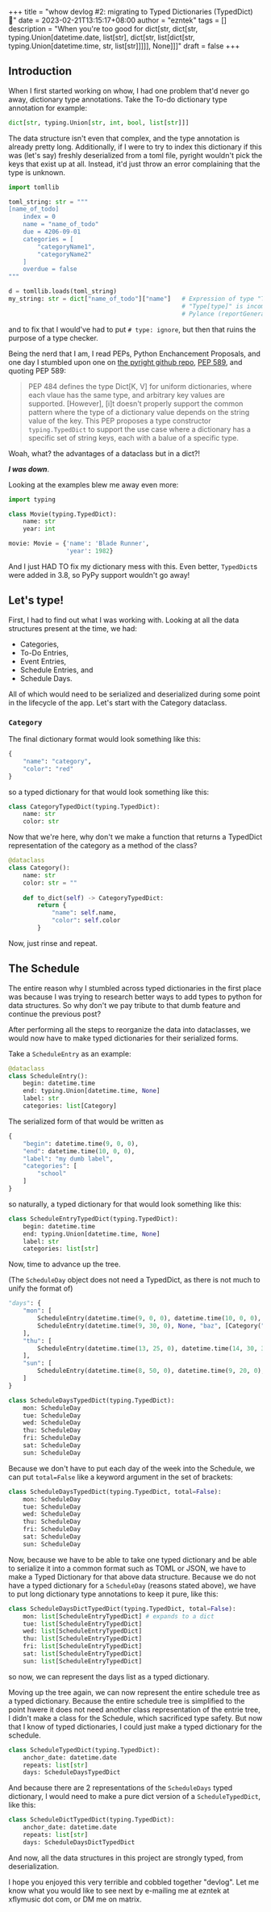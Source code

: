 +++
title = "whow devlog #2: migrating to Typed Dictionaries (TypedDict) 📖"
date = 2023-02-21T13:15:17+08:00
author = "ezntek"
tags = []
description = "When you're too good for dict[str, dict[str, typing.Union[datetime.date, list[str], dict[str, list[dict[str, typing.Union[datetime.time, str, list[str]]]]], None]]]"
draft = false
+++

## Introduction

When I first started working on whow, I had one problem that'd never go away, dictionary type annotations. Take the To-do dictionary type annotation for example:

```py
dict[str, typing.Union[str, int, bool, list[str]]]
```

The data structure isn't even that complex, and the type annotation is already pretty long. Additionally, if I were to try to index this dictionary if this was (let's say) freshly deserialized from a toml file, pyright wouldn't pick the keys that exist up at all. Instead, it'd just throw an error complaining that the type is unknown.

```py
import tomllib

toml_string: str = """
[name_of_todo]
    index = 0
    name = "name_of_todo"
    due = 4206-09-01
    categories = [
        "categoryName1",
        "categoryName2"
    ]
    overdue = false
"""

d = tomllib.loads(toml_string)
my_string: str = dict["name_of_todo"]["name"]   # Expression of type "Type[dict[Unknown, Unknown]]" cannot be assigned to declared type "str"
                                                # "Type[type]" is incompatible with "Type[str]"
                                                # Pylance (reportGeneralTypeIssues)
```

and to fix that I would've had to put `# type: ignore`, but then that ruins the purpose of a type checker.

Being the nerd that I am, I read PEPs, Python Enchancement Proposals, and one day I stumbled upon one on [the pyright github repo](https://github.com/microsoft/pyright), [PEP 589](https://peps.python.org/pep-0589), and quoting PEP 589:

 > PEP 484 defines the type Dict[K, V] for uniform dictionaries, where each vlaue has the same type, and arbitrary key values are supported. [However], [i]t doesn't properly support the common pattern where the type of a dictionary value depends on the string value of the key.
 > This PEP proposes a type constructor `typing.TypedDict` to support the use case where a dictionary has a specific set of string keys, each with a balue of a specific type.

Woah, what? the advantages of a dataclass but in a dict?!

***I was down***.

Looking at the examples blew me away even more:

```py
import typing

class Movie(typing.TypedDict):
    name: str
    year: int
```

```py
movie: Movie = {'name': 'Blade Runner',
                'year': 1982}
```

And I just HAD TO fix my dictionary mess with this. Even better, `TypedDict`s were added in 3.8, so PyPy support wouldn't go away!

## Let's type!

First, I had to find out what I was working with. Looking at all the data structures present at the time, we had:

 * Categories,
 * To-Do Entries,
 * Event Entries,
 * Schedule Entries, and
 * Schedule Days.

All of which would need to be serialized and deserialized during some point in the lifecycle of the app. Let's start with the Category dataclass.

### `Category`

The final dictionary format would look something like this:

```py
{
    "name": "category",
    "color": "red"
}
```

so a typed dictionary for that would look something like this:

```py
class CategoryTypedDict(typing.TypedDict):
    name: str
    color: str
```

Now that we're here, why don't we make a function that returns a TypedDict representation of the category as a method of the class?

```py
@dataclass
class Category():
    name: str
    color: str = ""
    
    def to_dict(self) -> CategoryTypedDict:
        return {
            "name": self.name,
            "color": self.color
        }
```

Now, just rinse and repeat.

## The Schedule

The entire reason why I stumbled across typed dictionaries in the first place was because I was trying to research better ways to add types to python for data structures. So why don't we pay tribute to that dumb feature and continue the previous post?

After performing all the steps to reorganize the data into dataclasses, we would now have to make typed dictionaries for their serialized forms.

Take a `ScheduleEntry` as an example:
```py
@dataclass
class ScheduleEntry():
    begin: datetime.time
    end: typing.Union[datetime.time, None]
    label: str
    categories: list[Category]
```
The serialized form of that would be written as

```py
{
    "begin": datetime.time(9, 0, 0),
    "end": datetime.time(10, 0, 0),
    "label": "my dumb label",
    "categories": [
        "school"
    ]
}
```

so naturally, a typed dictionary for that would look something like this:

```py
class ScheduleEntryTypedDict(typing.TypedDict):
    begin: datetime.time
    end: typing.Union[datetime.time, None]
    label: str
    categories: list[str]
```

Now, time to advance up the tree.

(The `ScheduleDay` object does not need a TypedDict, as there is not much to unify the format of)
```py
"days": {
    "mon": [
        ScheduleEntry(datetime.time(9, 0, 0), datetime.time(10, 0, 0), "my dumb label", [Category("school")]),
        ScheduleEntry(datetime.time(9, 30, 0), None, "baz", [Category("random"), Category("programming")]),
    ],
    "thu": [
        ScheduleEntry(datetime.time(13, 25, 0), datetime.time(14, 30, 30), "baz", [Category("random"), Category("programming")]
    ],
    "sun": [
        ScheduleEntry(datetime.time(8, 50, 0), datetime.time(9, 20, 0), "spam", [Category("cooking")])
    ]
}
```

```py
class ScheduleDaysTypedDict(typing.TypedDict):
    mon: ScheduleDay
    tue: ScheduleDay
    wed: ScheduleDay
    thu: ScheduleDay
    fri: ScheduleDay
    sat: ScheduleDay
    sun: ScheduleDay
```

Because we don't have to put each day of the week into the Schedule, we can put `total=False` like a keyword argument in the set of brackets:

```py
class ScheduleDaysTypedDict(typing.TypedDict, total=False):
    mon: ScheduleDay
    tue: ScheduleDay
    wed: ScheduleDay
    thu: ScheduleDay
    fri: ScheduleDay
    sat: ScheduleDay
    sun: ScheduleDay
```

Now, because we have to be able to take one typed dictionary and be able to serialize it into a common format such as TOML or JSON, we have to make a Typed Dictionary for that above data structure. Because we do not have a typed dictionary for a `ScheduleDay` (reasons stated above), we have to put long dictionary type annotations to keep it pure, like this:

```py
class ScheduleDaysDictTypedDict(typing.TypedDict, total=False):
    mon: list[ScheduleEntryTypedDict] # expands to a dict
    tue: list[ScheduleEntryTypedDict]
    wed: list[ScheduleEntryTypedDict]
    thu: list[ScheduleEntryTypedDict]
    fri: list[ScheduleEntryTypedDict]
    sat: list[ScheduleEntryTypedDict]
    sun: list[ScheduleEntryTypedDict]
```

so now, we can represent the days list as a typed dictionary.

Moving up the tree again, we can now represent the entire schedule tree as a typed dictionary. Because the entire schedule tree is simplified to the point hwere it does not need another class representation of the entrie tree, I didn't make a class for the Schedule, which sacrificed type safety. But now that I know of typed dictionaries, I could just make a typed dictionary for the schedule.

```py
class ScheduleTypedDict(typing.TypedDict):
    anchor_date: datetime.date
    repeats: list[str]
    days: ScheduleDaysTypedDict
```

And because there are 2 representations of the `ScheduleDays` typed dictionary, I would need to make a pure dict version of a `ScheduleTypedDict`, like this:

```py
class ScheduleDictTypedDict(typing.TypedDict):
    anchor_date: datetime.date
    repeats: list[str]
    days: ScheduleDaysDictTypedDict
```

And now, all the data structures in this project are strongly typed, from deserialization.

I hope you enjoyed this very terrible and cobbled together "devlog". Let me know what you would like to see next by e-mailing me at ezntek at xflymusic dot com, or DM me on matrix.

<script src="https://utteranc.es/client.js"
        repo="ezntek.github.io"
        issue-term="pathname"
        label="utterances"
        theme="preferred-color-scheme"
        crossorigin="anonymous"
        async>
</script>